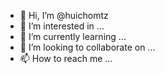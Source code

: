 - 👋 Hi, I’m @huichomtz
- 👀 I’m interested in ...
- 🌱 I’m currently learning ...
- 💞️ I’m looking to collaborate on ...
- 📫 How to reach me ...

<!---
huichomtz/huichomtz is a ✨ special ✨ repository because its `README.md` (this file) appears on your GitHub profile.
You can click the Preview link to take a look at your changes.
--->
